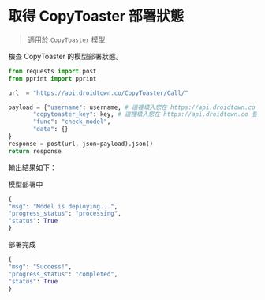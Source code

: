 # 取得 CopyToaster 部署狀態
> 適用於 `CopyToaster` 模型

檢查 CopyToaster 的模型部署狀態。

```python
from requests import post
from pprint import pprint

url  = "https://api.droidtown.co/CopyToaster/Call/"

payload = {"username": username, # 這裡填入您在 https://api.droidtown.co 使用的帳號 email。
	   "copytoaster_key": key, # 這裡填入您在 https://api.droidtown.co 登入後取得的 copytoaster_key。    
	   "func": "check_model",
	   "data": {}
}
response = post(url, json=payload).json()
return response
```
輸出結果如下：

模型部署中

```python
{
"msg": "Model is deploying...",
"progress_status": "processing",
"status": True
}
```

部署完成

```python
{
"msg": "Success!", 
"progress_status": "completed", 
"status": True
}
```
